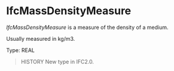 # IfcMassDensityMeasure

_IfcMassDensityMeasure_ is a measure of the density of a medium.

Usually measured in kg/m3.

Type: REAL

> HISTORY  New type in IFC2.0.
